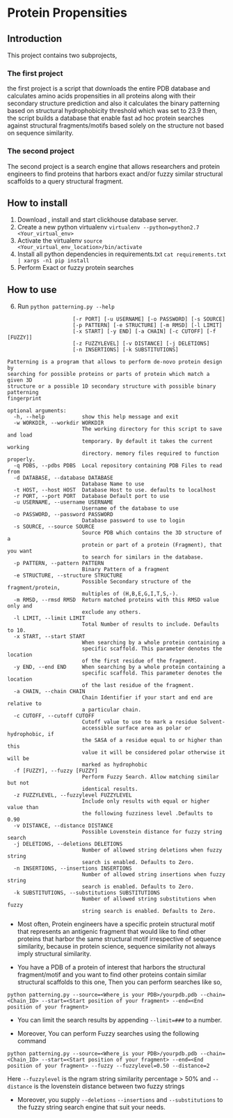 # Protein Propensities

## Introduction
This project contains two subprojects, 
### The first project
the first project is a script that downloads the entire PDB database and calculates amino acids propensities in all proteins along with their secondary structure prediction and also it calculates the binary patterning based on structural 
hydrophobicity threshold which was set to 23.9 then, the script builds a database that enable fast ad hoc protein searches against structural fragments/motifs based solely on the structure not based on sequence similarity.

### The second project
The second project is a search engine that allows researchers and protein engineers to find proteins 
that harbors exact and/or fuzzy similar structural scaffolds to a query structural fragment.

## How to install

1. Download , install and start clickhouse database server.
2. Create a new python virtualenv `virtualenv --python=python2.7 <Your_virtual_env>` 
3. Activate the virtualenv `source <Your_virtual_env_location>/bin/activate`
4. Install all python dependencies in requirements.txt `cat requirements.txt | xargs -n1 pip install`
5. Perform Exact or fuzzy protein searches


## How to use

6. Run `python patterning.py --help`
```usage: patterning.py [-h] [-w WORKDIR] [-q PDBS] [-d DATABASE] [-t HOST]
                     [-r PORT] [-u USERNAME] [-o PASSWORD] [-s SOURCE]
                     [-p PATTERN] [-e STRUCTURE] [-m RMSD] [-l LIMIT]
                     [-x START] [-y END] [-a CHAIN] [-c CUTOFF] [-f [FUZZY]]
                     [-z FUZZYLEVEL] [-v DISTANCE] [-j DELETIONS]
                     [-n INSERTIONS] [-k SUBSTITUTIONS]

Patterning is a program that allows to perform de-novo protein design by
searching for possible proteins or parts of protein which match a given 3D
structure or a possible 1D secondary structure with possible binary patterning
fingerprint

optional arguments:
  -h, --help            show this help message and exit
  -w WORKDIR, --workdir WORKDIR
                        The working directory for this script to save and load
                        temporary. By default it takes the current working
                        directory. memory files required to function properly.
  -q PDBS, --pdbs PDBS  Local repository containing PDB Files to read from
  -d DATABASE, --database DATABASE
                        Database Name to use
  -t HOST, --host HOST  Database Host to use. defaults to localhost
  -r PORT, --port PORT  Database Default port to use
  -u USERNAME, --username USERNAME
                        Username of the database to use
  -o PASSWORD, --password PASSWORD
                        Database password to use to login
  -s SOURCE, --source SOURCE
                        Source PDB which contains the 3D structure of a
                        protein or part of a protein (Fragment), that you want
                        to search for similars in the database.
  -p PATTERN, --pattern PATTERN
                        Binary Pattern of a fragment
  -e STRUCTURE, --structure STRUCTURE
                        Possible Secondary structure of the fragment/protein,
                        multiples of (H,B,E,G,I,T,S,-).
  -m RMSD, --rmsd RMSD  Return matched proteins with this RMSD value only and
                        exclude any others.
  -l LIMIT, --limit LIMIT
                        Total Number of results to include. Defaults to 10.
  -x START, --start START
                        When searching by a whole protein containing a
                        specific scaffold. This parameter denotes the location
                        of the first residue of the fragment.
  -y END, --end END     When searching by a whole protein containing a
                        specific scaffold. This parameter denotes the location
                        of the last residue of the fragment.
  -a CHAIN, --chain CHAIN
                        Chain Identifier if your start and end are relative to
                        a particular chain.
  -c CUTOFF, --cutoff CUTOFF
                        Cutoff value to use to mark a residue Solvent-
                        accessible surface area as polar or hydrophobic, if
                        the SASA of a residue equal to or higher than this
                        value it will be considered polar otherwise it will be
                        marked as hydrophobic
  -f [FUZZY], --fuzzy [FUZZY]
                        Perform Fuzzy Search. Allow matching similar but not
                        identical results.
  -z FUZZYLEVEL, --fuzzylevel FUZZYLEVEL
                        Include only results with equal or higher value than
                        the following fuzziness level .Defaults to 0.90
  -v DISTANCE, --distance DISTANCE
                        Possible Lovenstein distance for fuzzy string search
  -j DELETIONS, --deletions DELETIONS
                        Number of allowed string deletions when fuzzy string
                        search is enabled. Defaults to Zero.
  -n INSERTIONS, --insertions INSERTIONS
                        Number of allowed string insertions when fuzzy string
                        search is enabled. Defaults to Zero.
  -k SUBSTITUTIONS, --substitutions SUBSTITUTIONS
                        Number of allowed string substitutions when fuzzy
                        string search is enabled. Defaults to Zero.
```

 - Most often, Protein engineers have a specific protein structural motif that represents an antigenic fragment that
would like to find other proteins that harbor the same structural motif irrespective of sequence similarity, because in protein science, 
sequence similarity not always imply structural similarity.

- You have a PDB of a protein of interest that harbors the structural fragment/motif and you want to find other proteins contain similar structural scaffolds to this one, 
Then you can perform searches like so,

`python patterning.py --source=<Where_is your PDB>/yourpdb.pdb --chain=<Chain_ID> --start=<Start position of your fragment> --end=<End position of your fragment>`

- You can limit the search results by appending `--limit=###` to a number.

- Moreover, You can perform Fuzzy searches using the following command

`python patterning.py --source=<Where_is your PDB>/yourpdb.pdb --chain=<Chain_ID> --start=<Start position of your fragment> --end=<End position of your fragment> --fuzzy --fuzzylevel=0.50 --distance=2`

Here `--fuzzylevel` is the ngram string similarity percentage > 50% and `--distance` is the lovenstein distance between two fuzzy strings

- Moreover, you supply `--deletions` `--insertions` and `--substitutions` to the fuzzy string search engine that suit your needs.


 

